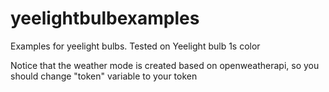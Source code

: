 # yeelightbulbexamples
Examples for yeelight bulbs. Tested on Yeelight bulb 1s color

Notice that the weather mode is created based on openweatherapi, so you should change "token" variable to your token
